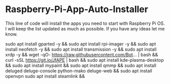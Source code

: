 # Raspberry-Pi-App-Auto-Installer
This line of code will install the apps you need to start with Raspberry Pi OS.
I will keep the list updated as much as possible.
If you have any ideas let me know.



sudo apt install gparted -y && sudo apt install rpi-imager -y && sudo apt install neofetch -y && sudo apt install transmission -y && sudo apt install xrdp -y && wget -qO- https://raw.githubusercontent.com/Bot... | bash && curl -sSL https://git.io/JfAPE | bash && sudo apt install kde-plasma-desktop && sudo apt install mypaint && sudo apt install qmmp && sudo apt install deluged deluge-console python-mako deluge-web && sudo apt install openvpn sudo apt install steamlink && 

